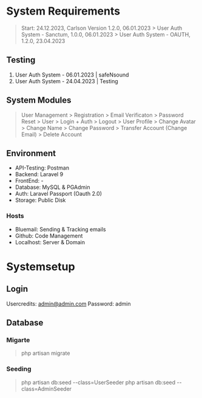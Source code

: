 # System Requirements
 > Start: 24.12.2023, Carlson
 > Version 1.2.0, 06.01.2023
    > User Auth System - Sanctum, 1.0.0, 06.01.2023
    > User Auth System - OAUTH, 1.2.0, 23.04.2023

## Testing
 1. User Auth System - 06.01.2023 | safeNsound
 1. User Auth System - 24.04.2023 | Testing

## System Modules
  > User Management
    > Registration
    > Email Verificaton
    > Password Reset
    > User
      > Login + Auth
        > Logout
      > User Profile
        > Change Avatar
        > Change Name
        > Change Password
        > Transfer Account (Change Email)
        > Delete Account    

## Environment
 * API-Testing: Postman
 * Backend:     Laravel 9
 * FrontEnd:    -
 * Database:    MySQL & PGAdmin
 * Auth:        Laravel Passport (Oauth 2.0)
 * Storage:     Public Disk

 ### Hosts
 * Bluemail:    Sending & Tracking emails
 * Github:      Code Management
 * Localhost:   Server & Domain

 # Systemsetup 
 ## Login
  Usercredits: admin@admin.com
  Password: admin

 ## Database
 ### Migarte
  > php artisan migrate

 ### Seeding
  > php artisan db:seed --class=UserSeeder
  > php artisan db:seed --class=AdminSeeder
